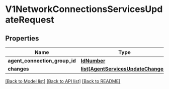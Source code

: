 # V1NetworkConnectionsServicesUpdateRequest

## Properties
Name | Type | Description | Notes
------------ | ------------- | ------------- | -------------
**agent_connection_group_id** | [**IdNumber**](IdNumber.md) |  | [optional] 
**changes** | [**list[AgentServicesUpdateChanges]**](AgentServicesUpdateChanges.md) |  | 

[[Back to Model list]](../README.md#documentation-for-models) [[Back to API list]](../README.md#documentation-for-api-endpoints) [[Back to README]](../README.md)

